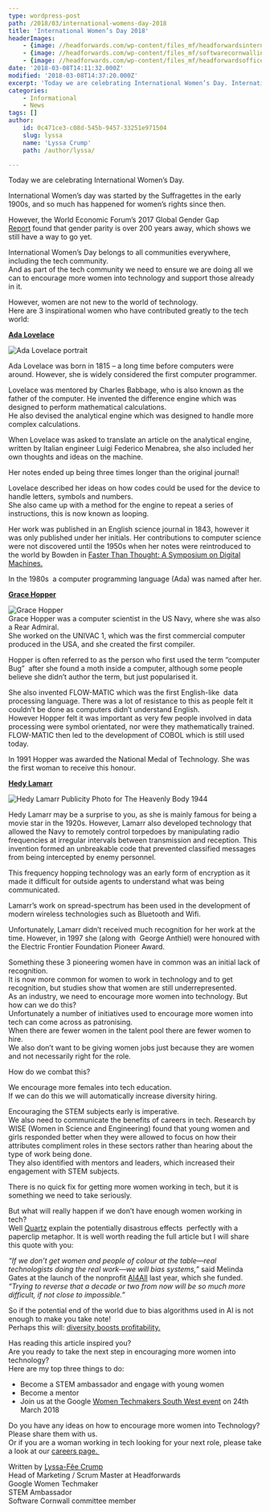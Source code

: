 ```yaml
---
type: wordpress-post
path: /2018/03/international-womens-day-2018
title: 'International Women’s Day 2018'
headerImages:
    - {image: //headforwards.com/wp-content/files_mf/headforwardsinternationalwomensday.jpg, text: 'International Women''s Day 2018'}
    - {image: //headforwards.com/wp-content/files_mf/softwarecornwallinternationalwomensday.jpg, text: ""}
    - {image: //headforwards.com/wp-content/files_mf/headforwardsofficephotos2017206web2048.jpg, text: ""}
date: '2018-03-08T14:11:32.000Z'
modified: '2018-03-08T14:37:20.000Z'
excerpt: 'Today we are celebrating International Women’s Day. International Women’s day was started by the Suffragettes in the early 1900s, and so much has happened for women’s rights since then. However, the World Economic Forum’s 2017 Global Gender Gap Report found that gender parity is over 200 years away, which shows we still have a way to …'
categories:
    - Informational
    - News
tags: []
author:
    id: 0c471ce3-c08d-545b-9457-33251e971504
    slug: lyssa
    name: 'Lyssa Crump'
    path: /author/lyssa/

---
```

Today we are celebrating International Women’s Day.

International Women’s day was started by the Suffragettes in the early 1900s, and so much has happened for women’s rights since then.

However, the World Economic Forum’s 2017 Global Gender Gap [Report](https://www.wherewomenwork.com/Career/640/Global-Gender-Gap-WorldEconomicForum) found that gender parity is over 200 years away, which shows we still have a way to go yet.

International Women’s Day belongs to all communities everywhere, including the tech community.  
And as part of the tech community we need to ensure we are doing all we can to encourage more women into technology and support those already in it.

However, women are not new to the world of technology.  
Here are 3 inspirational women who have contributed greatly to the tech world:

[**Ada Lovelace**](https://en.wikipedia.org/wiki/Ada_Lovelace)

![Ada Lovelace portrait](https://upload.wikimedia.org/wikipedia/commons/thumb/a/a4/Ada_Lovelace_portrait.jpg/256px-Ada_Lovelace_portrait.jpg)

Ada Lovelace was born in 1815 – a long time before computers were around. However, she is widely considered the first computer programmer.

Lovelace was mentored by Charles Babbage, who is also known as the father of the computer. He invented the difference engine which was designed to perform mathematical calculations.  
He also devised the analytical engine which was designed to handle more complex calculations.

When Lovelace was asked to translate an article on the analytical engine, written by Italian engineer Luigi Federico Menabrea, she also included her own thoughts and ideas on the machine.

Her notes ended up being three times longer than the original journal!

Lovelace described her ideas on how codes could be used for the device to handle letters, symbols and numbers.  
She also came up with a method for the engine to repeat a series of instructions, this is now known as looping.

Her work was published in an English science journal in 1843, however it was only published under her initials. Her contributions to computer science were not discovered until the 1950s when her notes were reintroduced to the world by Bowden in [Faster Than Thought: A Symposium on Digital Machines.](https://archive.org/details/FasterThanThought)

In the 1980s  a computer programming language (Ada) was named after her.

[**Grace Hopper**](https://en.wikipedia.org/wiki/Grace_Hopper)

![Grace Hopper](https://upload.wikimedia.org/wikipedia/commons/thumb/5/55/Grace_Hopper.jpg/256px-Grace_Hopper.jpg)  
Grace Hopper was a computer scientist in the US Navy, where she was also a Rear Admiral.  
She worked on the UNIVAC 1, which was the first commercial computer produced in the USA, and she created the first compiler.

Hopper is often referred to as the person who first used the term “computer Bug”  after she found a moth inside a computer, although some people believe she didn’t author the term, but just popularised it.

She also invented FLOW-MATIC which was the first English-like  data processing language. There was a lot of resistance to this as people felt it couldn’t be done as computers didn’t understand English.  
However Hopper felt it was important as very few people involved in data processing were symbol orientated, nor were they mathematically trained.  
FLOW-MATIC then led to the development of COBOL which is still used today.

In 1991 Hopper was awarded the National Medal of Technology. She was the first woman to receive this honour.

[**Hedy Lamarr**](https://en.wikipedia.org/wiki/Hedy_Lamarr)

![Hedy Lamarr Publicity Photo for The Heavenly Body 1944](https://upload.wikimedia.org/wikipedia/commons/thumb/8/83/Hedy_Lamarr_Publicity_Photo_for_The_Heavenly_Body_1944.jpg/256px-Hedy_Lamarr_Publicity_Photo_for_The_Heavenly_Body_1944.jpg)

Hedy Lamarr may be a surprise to you, as she is mainly famous for being a movie star in the 1920s. However, Lamarr also developed technology that allowed the Navy to remotely control torpedoes by manipulating radio frequencies at irregular intervals between transmission and reception. This invention formed an unbreakable code that prevented classified messages from being intercepted by enemy personnel.

This frequency hopping technology was an early form of encryption as it made it difficult for outside agents to understand what was being communicated.

Lamarr’s work on spread-spectrum has been used in the development of modern wireless technologies such as Bluetooth and Wifi.

Unfortunately, Lamarr didn’t received much recognition for her work at the time. However, in 1997 she (along with  George Anthiel) were honoured with the Electric Frontier Foundation Pioneer Award.

Something these 3 pioneering women have in common was an initial lack of recognition.  
It is now more common for women to work in technology and to get recognition, but studies show that women are still underrepresented.  
As an industry, we need to encourage more women into technology. But how can we do this?  
Unfortunately a number of initiatives used to encourage more women into tech can come across as patronising.  
When there are fewer women in the talent pool there are fewer women to hire.  
We also don’t want to be giving women jobs just because they are women and not necessarily right for the role.

How do we combat this?

We encourage more females into tech education.  
If we can do this we will automatically increase diversity hiring.

Encouraging the STEM subjects early is imperative.  
We also need to communicate the benefits of careers in tech. Research by WISE (Women in Science and Engineering) found that young women and girls responded better when they were allowed to focus on how their attributes compliment roles in these sectors rather than hearing about the type of work being done.  
They also identified with mentors and leaders, which increased their engagement with STEM subjects.

There is no quick fix for getting more women working in tech, but it is something we need to take seriously.

But what will really happen if we don’t have enough women working in tech?  
Well [Quartz](https://qz.com/1211313/artificial-intelligences-paper-clip-maximizer-metaphor-can-explain-humanitys-imminent-doom/?utm_source=kwfb&kwp_0=701396) explain the potentially disastrous effects  perfectly with a paperclip metaphor. It is well worth reading the full article but I will share this quote with you:

_“If we don’t get women and people of colour at the table—real technologists doing the real work—we will bias systems,”_ said Melinda Gates at the launch of the nonprofit [AI4All](http://ai-4-all.org/) last year, which she funded. _“Trying to reverse that a decade or two from now will be so much more difficult, if not close to impossible.”_

So if the potential end of the world due to bias algorithms used in AI is not enough to make you take note!  
Perhaps this will: [diversity boosts profitability.](https://www.ft.com/content/1bc22040-1302-11e7-80f4-13e067d5072c)

Has reading this article inspired you?  
Are you ready to take the next step in encouraging more women into technology?  
Here are my top three things to do:

*   Become a STEM ambassador and engage with young women
*   Become a mentor
*   Join us at the Google [Women Techmakers South West event](https://www.eventbrite.co.uk/e/google-women-techmakers-event-south-west-tickets-43554771494) on 24th March 2018

Do you have any ideas on how to encourage more women into Technology? Please share them with us.  
Or if you are a woman working in tech looking for your next role, please take a look at our [careers page. ](https://www.headforwards.com/careers/)

Written by [Lyssa-Fêe Crump  
](https://www.linkedin.com/in/lyssafeecrump/)Head of Marketing / Scrum Master at Headforwards  
Google Women Techmaker  
STEM Ambassador  
Software Cornwall committee member
